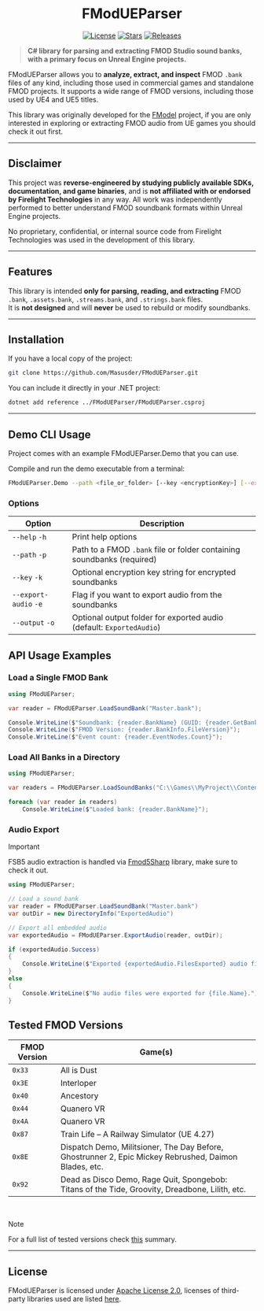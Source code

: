 <div align="center">
  
# FModUEParser

</div>
<div align="center">
  
[![License](https://img.shields.io/github/license/Masusder/FModUEParser?style=for-the-badge&color=blue)](https://github.com/Masusder/FModUEParser/blob/main/LICENSE)
[![Stars](https://img.shields.io/github/stars/Masusder/FModUEParser?style=for-the-badge&color=F7DF1E)](https://github.com/Masusder/FModUEParser/stargazers)
[![Releases](https://img.shields.io/github/downloads/Masusder/FModUEParser/total?style=for-the-badge&color=00ffa2&label=Downloads)](https://github.com/Masusder/FModUEParser/releases)

</div>

> **C# library for parsing and extracting FMOD Studio sound banks, with a primary focus on Unreal Engine projects.**

FModUEParser allows you to **analyze, extract, and inspect** FMOD `.bank` files of any kind, including those used in commercial games and standalone FMOD projects.
It supports a wide range of FMOD versions, including those used by UE4 and UE5 titles.

This library was originally developed for the [FModel](https://github.com/4sval/FModel) project, if you are only interested in exploring or extracting FMOD audio from UE games you should check it out first.

---

## Disclaimer

This project was **reverse-engineered by studying publicly available SDKs, documentation, and game binaries**, and is **not affiliated with or endorsed by Firelight Technologies** in any way.
All work was independently performed to better understand FMOD soundbank formats within Unreal Engine projects.

No proprietary, confidential, or internal source code from Firelight Technologies was used in the development of this library.

---

## Features

This library is intended **only for parsing, reading, and extracting** FMOD `.bank`, `.assets.bank`, `.streams.bank`, and `.strings.bank` files.  
It is **not designed** and will **never** be used to rebuild or modify soundbanks.

---

## Installation

If you have a local copy of the project:

```bash
git clone https://github.com/Masusder/FModUEParser.git
```

You can include it directly in your .NET project:

```bash
dotnet add reference ../FModUEParser/FModUEParser.csproj
```

---

## Demo CLI Usage

Project comes with an example FModUEParser.Demo that you can use.

Compile and run the demo executable from a terminal:

```bash
FModUEParser.Demo --path <file_or_folder> [--key <encryptionKey>] [--export-audio] [--output <outputFolder>]
```

### Options

| Option                | Description                                                            |
|-----------------------|------------------------------------------------------------------------|
| `--help` `-h`         | Print help options                                                     |
| `--path` `-p`         | Path to a FMOD `.bank` file or folder containing soundbanks (required) |
| `--key` `-k`          | Optional encryption key string for encrypted soundbanks                |
| `--export-audio` `-e` | Flag if you want to export audio from the soundbanks                   |
| `--output` `-o`       | Optional output folder for exported audio (default: `ExportedAudio`)   |

## API Usage Examples

### Load a Single FMOD Bank

```csharp
using FModUEParser;

var reader = FModUEParser.LoadSoundBank("Master.bank");

Console.WriteLine($"Soundbank: {reader.BankName} (GUID: {reader.GetBankGuid()})");
Console.WriteLine($"FMOD Version: {reader.BankInfo.FileVersion}");
Console.WriteLine($"Event count: {reader.EventNodes.Count}");
```

### Load All Banks in a Directory

```csharp
using FModUEParser;

var readers = FModUEParser.LoadSoundBanks("C:\\Games\\MyProject\\Content\\FMOD");

foreach (var reader in readers)
    Console.WriteLine($"Loaded bank: {reader.BankName}");
```

### Audio Export
> [!Important]
> FSB5 audio extraction is handled via [Fmod5Sharp](https://github.com/SamboyCoding/Fmod5Sharp) library, make sure to check it out.

```csharp
using FModUEParser;

// Load a sound bank
var reader = FModUEParser.LoadSoundBank("Master.bank")
var outDir = new DirectoryInfo("ExportedAudio")

// Export all embedded audio
var exportedAudio = FModUEParser.ExportAudio(reader, outDir);

if (exportedAudio.Success)
{
    Console.WriteLine($"Exported {exportedAudio.FilesExported} audio files to: {outDir.FullName}");
}
else
{
    Console.WriteLine($"No audio files were exported for {file.Name}.");
}
```

## Tested FMOD Versions

| FMOD Version  | Game(s)                                                                                               |
|---------------|-------------------------------------------------------------------------------------------------------|
| `0x33`        | All is Dust                                                                                           |
| `0x3E`        | Interloper                                                                                            |
| `0x40`        | Ancestory                                                                                             |
| `0x44`        | Quanero VR                                                                                            |
| `0x4A`        | Quanero VR                                                                                            |
| `0x87`        | Train Life – A Railway Simulator (UE 4.27)                                                            |
| `0x8E`        | Dispatch Demo, Militsioner, The Day Before, Ghostrunner 2, Epic Mickey Rebrushed, Daimon Blades, etc. |
| `0x92`        | Dead as Disco Demo, Rage Quit, Spongebob: Titans of the Tide, Groovity, Dreadbone, Lilith, etc.       |

<br>

> [!NOTE]
> For a full list of tested versions check [this](https://github.com/Masusder/FModUEParser/blob/9c2de33cc428aa8047238208c438889e393aa508/FModUEParser/FModUEParser.cs#L12) summary.

---

## License
FModUEParser is licensed under [Apache License 2.0](https://github.com/Masusder/FModUEParser/blob/main/LICENSE), licenses of third-party libraries used are listed [here](https://github.com/Masusder/FModUEParser/blob/main/NOTICE).